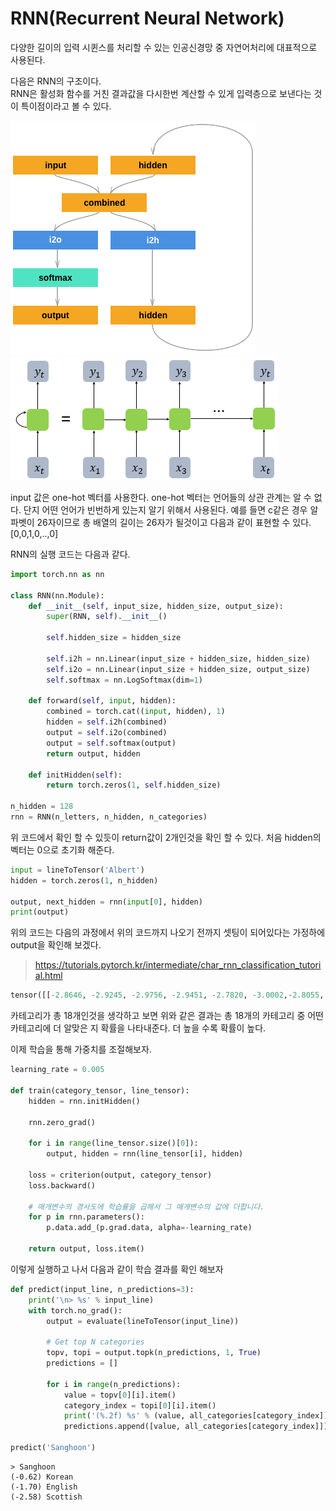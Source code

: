 # RNN(Recurrent Neural Network)

다양한 길이의 입력 시퀸스를 처리할 수 있는 인공신경망 중 자연어처리에 대표적으로 사용된다.

다음은 RNN의 구조이다.   
RNN은 활성화 함수를 거친 결과값을 다시한번 계산할 수 있게 입력층으로 보낸다는 것이 특이점이라고 볼 수 있다. 

![](./image/RNN.png)
![](./image/RNN2.png)

input 값은  one-hot 벡터를 사용한다. one-hot 벡터는 언어들의 상관 관계는 알 수 없다. 단지 어떤 언어가 빈번하게 있는지 알기 위해서 사용된다. 예를 들면 c같은 경우 알파벳이 26자이므로 총 배열의 길이는 26자가 될것이고 다음과 같이 표현할 수 있다.   
[0,0,1,0,..,0]

RNN의 실행 코드는 다음과 같다.

```py
import torch.nn as nn

class RNN(nn.Module):
    def __init__(self, input_size, hidden_size, output_size):
        super(RNN, self).__init__()

        self.hidden_size = hidden_size

        self.i2h = nn.Linear(input_size + hidden_size, hidden_size)
        self.i2o = nn.Linear(input_size + hidden_size, output_size)
        self.softmax = nn.LogSoftmax(dim=1)

    def forward(self, input, hidden):
        combined = torch.cat((input, hidden), 1)
        hidden = self.i2h(combined)
        output = self.i2o(combined)
        output = self.softmax(output)
        return output, hidden

    def initHidden(self):
        return torch.zeros(1, self.hidden_size)

n_hidden = 128
rnn = RNN(n_letters, n_hidden, n_categories)
```

위 코드에서 확인 할 수 있듯이 return값이 2개인것을 확인 할 수 있다. 처음 hidden의 벡터는 0으로 초기화 해준다.

```py
input = lineToTensor('Albert')
hidden = torch.zeros(1, n_hidden)

output, next_hidden = rnn(input[0], hidden)
print(output)
```
위의 코드는 다음의 과정에서 위의 코드까지 나오기 전까지 셋팅이 되어있다는 가정하에 output을 확인해 보겠다.
>https://tutorials.pytorch.kr/intermediate/char_rnn_classification_tutorial.html

```py
tensor([[-2.8646, -2.9245, -2.9756, -2.9451, -2.7820, -3.0002,-2.8055, -2.8977,-2.8573, -2.8691, -3.0234, -2.9436, -2.9146, -2.8814, -2.7751, -2.9309,-2.8228, -2.8563]],grad_fn=<LogSoftmaxBackward>)
```

카테고리가 총 18개인것을 생각하고 보면 위와 같은 결과는 총 18개의 카테고리 중 어떤 카테고리에 더 알맞은 지 확률을 나타내준다. 더 높을 수록 확률이 높다. 

이제 학습을 통해 가중치를 조절해보자.
```py
learning_rate = 0.005

def train(category_tensor, line_tensor):
    hidden = rnn.initHidden()

    rnn.zero_grad()

    for i in range(line_tensor.size()[0]):
        output, hidden = rnn(line_tensor[i], hidden)

    loss = criterion(output, category_tensor)
    loss.backward()

    # 매개변수의 경사도에 학습률을 곱해서 그 매개변수의 값에 더합니다.
    for p in rnn.parameters():
        p.data.add_(p.grad.data, alpha=-learning_rate)

    return output, loss.item()
```

이렇게 실행하고 나서 다음과 같이 학습 결과를 확인 해보자

```py
def predict(input_line, n_predictions=3):
    print('\n> %s' % input_line)
    with torch.no_grad():
        output = evaluate(lineToTensor(input_line))

        # Get top N categories
        topv, topi = output.topk(n_predictions, 1, True)
        predictions = []

        for i in range(n_predictions):
            value = topv[0][i].item()
            category_index = topi[0][i].item()
            print('(%.2f) %s' % (value, all_categories[category_index]))
            predictions.append([value, all_categories[category_index]])

predict('Sanghoon')
```

```
> Sanghoon
(-0.62) Korean
(-1.70) English
(-2.58) Scottish
```

